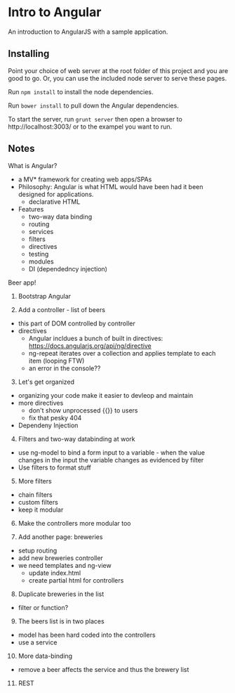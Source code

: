 # Intro to Angular

An introduction to AngularJS with a sample application.

## Installing

Point your choice of web server at the root folder of this project and you are good to go.  Or, you can use the included node server to serve these pages.  

Run `npm install` to install the node dependencies.

Run `bower install` to pull down the Angular dependencies.

To start the server, run `grunt server` then open a browser to http://localhost:3003/ or to the exampel you want to run.


## Notes

What is Angular?
  - a MV* framework for creating web apps/SPAs
  - Philosophy: Angular is what HTML would have been had it been designed for applications.
    - declarative HTML
  - Features
    - two-way data binding
    - routing
    - services
    - filters
    - directives
    - testing
    - modules
    - DI (dependedncy injection)


Beer app!

1. Bootstrap Angular

2. Add a controller - list of beers
  - this part of DOM controlled by controller
  - directives 
    - Angular incldues a bunch of built in directives: https://docs.angularjs.org/api/ng/directive
    - ng-repeat iterates over a collection and applies template to each item (looping FTW)
    - an error in the console??

3. Let's get organized
  - organizing your code make it easier to devleop and maintain
  - more directives
    - don't show unprocessed {{}} to users
    - fix that pesky 404
  - Dependeny Injection

4. Filters and two-way databinding at work
  - use ng-model to bind a form input to a variable - when the value changes in the input the variable changes as evidenced by filter
  - Use filters to format stuff

5. More filters
  - chain filters
  - custom filters
  - keep it modular

6. Make the controllers more modular too

7. Add another page: breweries
  - setup routing
  - add new breweries controller
  - we need templates and ng-view
    - update index.html
    - create partial html for controllers

8. Duplicate breweries in the list
  - filter or function?

9. The beers list is in two places
  - model has been hard coded into the controllers
  - use a service

10. More data-binding
  - remove a beer affects the service and thus the brewery list

11. REST
